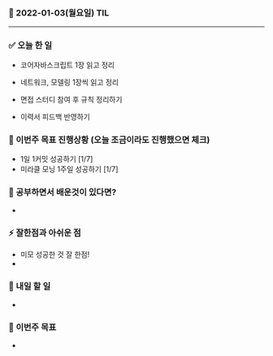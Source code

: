 ### 📆 2022-01-03(월요일) TIL

---

### ✅ 오늘 한 일

- 코어자바스크립트 1장 읽고 정리
- 네트워크, 모델링 1장씩 읽고 정리
- 면접 스터디 참여 후 규칙 정리하기

- 이력서 피드백 반영하기

### 🐎 이번주 목표 진행상황 (오늘 조금이라도 진행했으면 체크)

- 1일 1커밋 성공하기 [1/7]
- 미라클 모닝 1주일 성공하기 [1/7]

### 🤔 공부하면서 배운것이 있다면?

-

### ⚡ 잘한점과 아쉬운 점

- 미모 성공한 것 잘 한점!
-

### 🚀 내일 할 일

-

### 🎯 이번주 목표

-
